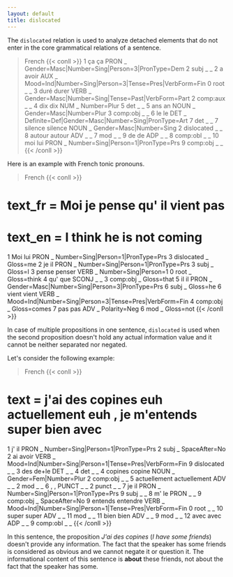 ```yaml
---
layout: default
title: dislocated
---
```


The `dislocated` relation is used to analyze detached elements that do not enter in the core grammatical relations of a sentence. 

>French
{{< conll >}}
1	ça	ça	PRON	_	Gender=Masc|Number=Sing|Person=3|PronType=Dem	2	subj	_	_
2	a	avoir	AUX	_	Mood=Ind|Number=Sing|Person=3|Tense=Pres|VerbForm=Fin	0	root	_	_
3	duré	durer	VERB	_	Gender=Masc|Number=Sing|Tense=Past|VerbForm=Part	2	comp:aux	_	_
4	dix	dix	NUM	_	Number=Plur	5	det	_	_
5	ans	an	NOUN	_	Gender=Masc|Number=Plur	3	comp:obj	_	_
6	le	le	DET	_	Definite=Def|Gender=Masc|Number=Sing|PronType=Art	7	det	_	_
7	silence	silence	NOUN	_	Gender=Masc|Number=Sing	2	dislocated	_	_
8	autour	autour	ADV	_	_	7	mod	_	_
9	de	de	ADP	_	_	8	comp:obl	_	_
10	moi	lui	PRON	_	Number=Sing|Person=1|PronType=Prs	9	comp:obj	_	_
{{< /conll >}}

Here is an example with French tonic pronouns.

>French
{{< conll >}}
# text_fr = Moi je pense qu' il vient pas
# text_en = I think he is not coming
1	Moi	lui	PRON	_	Number=Sing|Person=1|PronType=Prs	3	dislocated	_	Gloss=me
2	je	il	PRON	_	Number=Sing|Person=1|PronType=Prs	3	subj	_	Gloss=I
3	pense	penser	VERB	_	Number=Sing|Person=1	0	root	_	Gloss=think
4	qu'	que	SCONJ	_	_	3	comp:obj	_	Gloss=that
5	il	il	PRON	_	Gender=Masc|Number=Sing|Person=3|PronType=Prs	6	subj	_	Gloss=he
6	vient	vient	VERB	_	Mood=Ind|Number=Sing|Person=3|Tense=Pres|VerbForm=Fin	4	comp:obj	_	Gloss=comes
7	pas	pas	ADV	_	Polarity=Neg	6	mod	_	Gloss=not
{{< /conll >}}


In case of multiple propositions in one sentence, `dislocated` is used when the second proposition doesn't hold any actual information value and it cannot be neither separated nor negated.

Let's consider the following example:
>French
{{< conll >}}
# text = j'ai des copines euh actuellement euh , je m'entends super bien avec
1	j'	il	PRON	_	Number=Sing|Person=1|PronType=Prs	2	subj	_	SpaceAfter=No
2	ai	avoir	VERB	_	Mood=Ind|Number=Sing|Person=1|Tense=Pres|VerbForm=Fin	9	dislocated	_	_
3	des	de+le	DET	_	_	4	det	_	_
4	copines	copine	NOUN	_	Gender=Fem|Number=Plur	2	comp:obj	_	_
5	actuellement	actuellement	ADV	_	_	2	mod	_	_
6	,	,	PUNCT	_	_	2	punct	_	_
7	je	il	PRON	_	Number=Sing|Person=1|PronType=Prs	9	subj	_	_
8	m'	le	PRON	_	_	9	comp:obj	_	SpaceAfter=No
9	entends	entendre	VERB	_	Mood=Ind|Number=Sing|Person=1|Tense=Pres|VerbForm=Fin	0	root	_	_
10	super	super	ADV	_	_	11	mod	_	_
11	bien	bien	ADV	_	_	9	mod	_	_
12	avec	avec	ADP	_	_	9	comp:obl	_	_
{{< /conll >}}

In this sentence, the proposition *J'ai des copines* (*I have some friends*) doesn't provide any information. The fact that the speaker has some friends is considered as obvious and we cannot negate it or question it. The informational content of this sentence is **about** these friends, not about the fact that the speaker has some.
